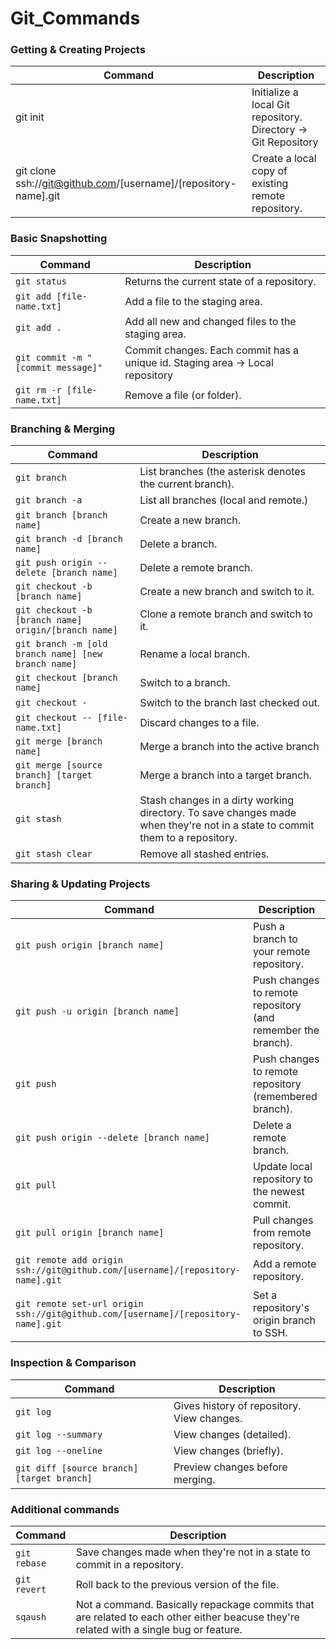 # Git_Commands

### Getting & Creating Projects
| Command | Description |
| --- | --- |
| git init | Initialize a local Git repository. Directory -> Git Repository|
| git clone ssh://git@github.com/[username]/[repository-name].git | Create a local copy of existing remote repository. |

### Basic Snapshotting

| Command | Description |
| ------- | ----------- |
| `git status` | Returns the current state of a repository. |
| `git add [file-name.txt]` | Add a file to the staging area. |
| `git add .` | Add all new and changed files to the staging area. |
| `git commit -m "[commit message]"` | Commit changes. Each commit has a unique id. Staging area -> Local repository |
| `git rm -r [file-name.txt]` | Remove a file (or folder). |

###  Branching & Merging

| Command | Description |
| ------- | ----------- |
| `git branch` | List branches (the asterisk denotes the current branch). |
| `git branch -a` | List all branches (local and remote.) |
| `git branch [branch name]` | Create a new branch. |
| `git branch -d [branch name]` | Delete a branch. |
| `git push origin --delete [branch name]` | Delete a remote branch. |
| `git checkout -b [branch name]` | Create a new branch and switch to it. |
| `git checkout -b [branch name] origin/[branch name]` | Clone a remote branch and switch to it. |
| `git branch -m [old branch name] [new branch name]` | Rename a local branch. |
| `git checkout [branch name]` | Switch to a branch. |
| `git checkout -` | Switch to the branch last checked out. |
| `git checkout -- [file-name.txt]` | Discard changes to a file. |
| `git merge [branch name]` | Merge a branch into the active branch |
| `git merge [source branch] [target branch]` | Merge a branch into a target branch. |
| `git stash` | Stash changes in a dirty working directory. To save changes made when they're not in a state to commit them to a repository. |
| `git stash clear` | Remove all stashed entries. |

### Sharing & Updating Projects

| Command | Description |
| ------- | ----------- |
| `git push origin [branch name]` | Push a branch to your remote repository. |
| `git push -u origin [branch name]` | Push changes to remote repository (and remember the branch). |
| `git push` | Push changes to remote repository (remembered branch). |
| `git push origin --delete [branch name]` | Delete a remote branch. |
| `git pull` | Update local repository to the newest commit. |
| `git pull origin [branch name]` | Pull changes from remote repository. |
| `git remote add origin ssh://git@github.com/[username]/[repository-name].git` | Add a remote repository. |
| `git remote set-url origin ssh://git@github.com/[username]/[repository-name].git` | Set a repository's origin branch to SSH. |

### Inspection & Comparison

| Command | Description |
| ------- | ----------- |
| `git log` | Gives history of repository. View changes. |
| `git log --summary` | View changes (detailed). |
| `git log --oneline` | View changes (briefly). |
| `git diff [source branch] [target branch]` | Preview changes before merging. |

### Additional commands

| Command | Description |
| ------- | ----------- |
| `git rebase` | Save changes made when they're not in a state to commit in a repository. |
| `git revert` | Roll back to the previous version of the file. |
| `sqaush` | Not a command. Basically repackage commits that are related to each other either beacuse they're related with a single bug or feature. |



